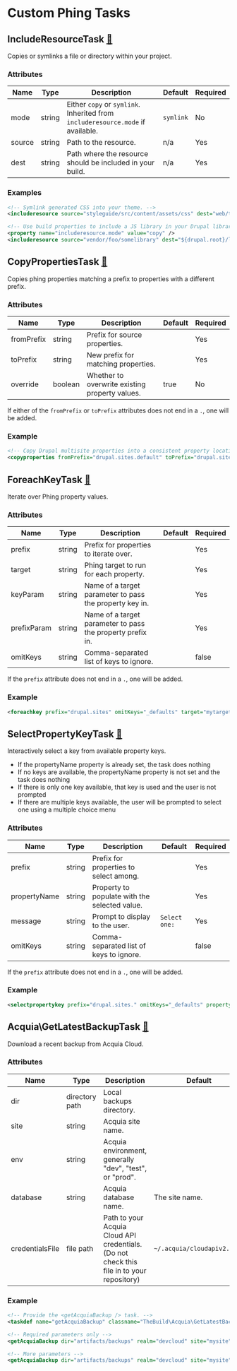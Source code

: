 # Custom Phing Tasks

## IncludeResourceTask [🔗](../src/TheBuild/IncludeResourceTask.php)

Copies or symlinks a file or directory within your project.

### Attributes

| Name | Type | Description | Default | Required |
|---|---|---|---|---|
| mode | string | Either `copy` or `symlink`. Inherited from `includeresource.mode` if available. | `symlink` | No |
| source | string | Path to the resource. | n/a | Yes |
| dest | string | Path where the resource should be included in your build. | n/a | Yes |

### Examples

```xml
<!-- Symlink generated CSS into your theme. -->
<includeresource source="styleguide/src/content/assets/css" dest="web/themes/custom/my_theme/css" />

<!-- Use build properties to include a JS library in your Drupal libraries directory -->
<property name="includeresource.mode" value="copy" />
<includeresource source="vendor/foo/somelibrary" dest="${drupal.root}/libraries/somelibrary" />
```

## CopyPropertiesTask [🔗](../src/TheBuild/CopyPropertiesTask.php)

Copies phing properties matching a prefix to properties with a different prefix.

### Attributes

| Name | Type | Description | Default | Required |
|---|---|---|---|---|
| fromPrefix | string | Prefix for source properties. | | Yes |
| toPrefix | string | New prefix for matching properties. | | Yes |
| override | boolean | Whether to overwrite existing property values. | true | No |

If either of the `fromPrefix` or `toPrefix` attributes does not end in a `.`, one will be added.

### Example

```xml
<!-- Copy Drupal multisite properties into a consistent property location. -->
<copyproperties fromPrefix="drupal.sites.default" toPrefix="drupal.site" override="true" />
```

## ForeachKeyTask [🔗](../src/TheBuild/ForeachKeyTask.php)

Iterate over Phing property values.

### Attributes

| Name | Type | Description | Default | Required |
|---|---|---|---|---|
| prefix | string | Prefix for properties to iterate over. | | Yes |
| target | string | Phing target to run for each property. | | Yes |
| keyParam | string | Name of a target parameter to pass the property key in. | | Yes |
| prefixParam | string | Name of a target parameter to pass the property prefix in. | | Yes |
| omitKeys | string | Comma-separated list of keys to ignore. | | false |

If the `prefix` attribute does not end in a `.`, one will be added.

### Example

```xml
<foreachkey prefix="drupal.sites" omitKeys="_defaults" target="mytarget" keyParam="key" prefixParam="prefix" />
```

## SelectPropertyKeyTask [🔗](../src/TheBuild/SelectPropertyKeyTask.php)

Interactively select a key from available property keys.

* If the propertyName property is already set, the task does nothing
* If no keys are available, the propertyName property is not set and the task does nothing
* If there is only one key available, that key is used and the user is not prompted
* If there are multiple keys available, the user will be prompted to select one using a multiple choice menu



### Attributes

| Name | Type | Description | Default | Required |
|---|---|---|---|---|
| prefix | string | Prefix for properties to select among. | | Yes |
| propertyName | string | Property to populate with the selected value. | | Yes |
| message | string | Prompt to display to the user. | `Select one:` | Yes |
| omitKeys | string | Comma-separated list of keys to ignore. | | false |

If the `prefix` attribute does not end in a `.`, one will be added.

### Example

```xml
<selectpropertykey prefix="drupal.sites." omitKeys="_defaults" propertyName="build.site" message="Select a site to build:" />
```

## Acquia\GetLatestBackupTask [🔗](../src/TheBuild/Acquia/GetLatestBackupTask.php)

Download a recent backup from Acquia Cloud.

### Attributes

| Name | Type | Description | Default | Required |
|---|---|---|---|---|
| dir | directory path | Local backups directory. | | Yes |
| site | string | Acquia site name. | | Yes |
| env | string | Acquia environment, generally "dev", "test", or "prod". | | Yes |
| database | string | Acquia database name. | The site name. | No |
| credentialsFile | file path | Path to your Acquia Cloud API credentials. (Do not check this file in to your repository) | `~/.acquia/cloudapiv2.conf` | No |

### Example

```xml
<!-- Provide the <getAcquiaBackup /> task. -->
<taskdef name="getAcquiaBackup" classname="TheBuild\Acquia\GetLatestBackupTask" />

<!-- Required parameters only -->
<getAcquiaBackup dir="artifacts/backups" realm="devcloud" site="mysite" env="prod" />

<!-- More parameters -->
<getAcquiaBackup dir="artifacts/backups" realm="devcloud" site="mysite" env="prod" credentialsFile="artifacts/.acquia/cloudapi.conf" propertyName="drupal.site.load_db.file" />
```
